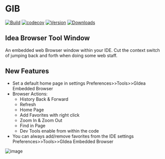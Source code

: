# GIB

[![Build](https://github.com/edgafner/GBrowser/actions/workflows/build.yml/badge.svg?branch=main)](https://github.com/edgafner/GBrowser/actions/workflows/build.yml)
[![codecov](https://codecov.io/github/edgafner/GBrowser/branch/main/graph/badge.svg?token=FNLVYK2SJY)](https://codecov.io/github/edgafner/GBrowser)
[![Version](https://img.shields.io/jetbrains/plugin/v/14458-gbrowser.svg)](https://plugins.jetbrains.com/plugin/14458-gbrowser)
[![Downloads](https://img.shields.io/jetbrains/plugin/d/14458-gbrowser.svg)](https://plugins.jetbrains.com/plugin/14458-gbrowser)

## Idea Browser Tool Window

<!-- Plugin description -->
An embedded web Browser window within your IDE. Cut the context switch of jumping back and forth when doing some web staff.
 
<!-- Plugin description end -->

## New Features

 - Set a default home page in settings Preferences>>Tools>>GIdea Embedded Browser
 - Browser Actions: 
   - History Back & Forward
   - Refresh 
   - Home Page
   - Add Favorites with right click 
   - Zoom In & Zoom Out 
   - Find in Page
   - Dev Tools enable from within the code
 - You can always add/remove favorites from the IDE settings Preferences>>Tools>>GIdea Embedded Browser 


![image](https://user-images.githubusercontent.com/3816566/125175403-8411af80-e1d4-11eb-84c4-69710a02c840.png)






 
